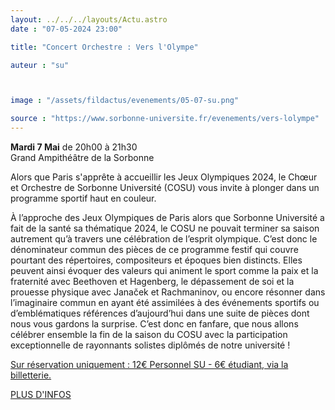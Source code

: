 ```yaml
---
layout: ../../../layouts/Actu.astro
date : "07-05-2024 23:00"

title: "Concert Orchestre : Vers l'Olympe"

auteur : "su"



image : "/assets/fildactus/evenements/05-07-su.png"

source : "https://www.sorbonne-universite.fr/evenements/vers-lolympe"
---
```


__Mardi 7 Mai__
de 20h00 à 21h30  
Grand Ampithéâtre de la Sorbonne

Alors que Paris s'apprête à accueillir les Jeux Olympiques 2024, le Chœur et Orchestre de Sorbonne Université (COSU) vous invite à plonger dans un programme sportif haut en couleur.

À l’approche des Jeux Olympiques de Paris alors que Sorbonne Université a fait de la santé sa thématique 2024, le COSU ne pouvait terminer sa saison autrement qu’à travers une célébration de l’esprit olympique. C’est donc le dénominateur commun des pièces de ce programme festif qui couvre pourtant des répertoires, compositeurs et époques bien distincts. Elles peuvent ainsi évoquer des valeurs qui animent le sport comme la paix et la fraternité avec Beethoven et Hagenberg, le dépassement de soi et la prouesse physique avec Janaček et Rachmaninov, ou encore résonner dans l’imaginaire commun en ayant été assimilées à des événements sportifs ou d’emblématiques références d’aujourd’hui dans une suite de pièces dont nous vous gardons la surprise. C’est donc en fanfare, que nous allons célébrer ensemble la fin de la saison du COSU avec la participation exceptionnelle de rayonnants solistes diplômés de notre université !

[Sur réservation uniquement : 12€ Personnel SU - 6€ étudiant, via la billetterie.](https://www.billetweb.fr/vers-lolympe)

[PLUS D'INFOS](https://www.sorbonne-universite.fr/evenements/vers-lolympe)